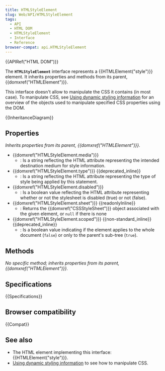 ```yaml
---
title: HTMLStyleElement
slug: Web/API/HTMLStyleElement
tags:
  - API
  - HTML DOM
  - HTMLStyleElement
  - Interface
  - Reference
browser-compat: api.HTMLStyleElement
---
```

{{APIRef("HTML DOM")}}

The **`HTMLStyleElement`** interface represents a {{HTMLElement("style")}} element. It inherits properties and methods from its parent, {{domxref("HTMLElement")}}.

This interface doesn't allow to manipulate the CSS it contains (in most case). To manipulate CSS, see [Using dynamic styling information](/en-US/docs/Web/API/CSS_Object_Model/Using_dynamic_styling_information) for an overview of the objects used to manipulate specified CSS properties using the DOM.

{{InheritanceDiagram}}

## Properties

_Inherits properties from its parent, {{domxref("HTMLElement")}}._

- {{domxref("HTMLStyleElement.media")}}
  - : Is a string reflecting the HTML attribute representing the intended destination medium for style information.
- {{domxref("HTMLStyleElement.type")}} {{deprecated_inline}}
  - : Is a string reflecting the HTML attribute representing the type of style being applied by this statement.
- {{domxref("HTMLStyleElement.disabled")}}
  - : Is a boolean value reflecting the HTML attribute representing whether or not the stylesheet is disabled (true) or not (false).
- {{domxref("HTMLStyleElement.sheet")}} {{readonlyInline}}
  - : Returns the {{domxref("CSSStyleSheet")}} object associated with the given element, or `null` if there is none
- {{domxref("HTMLStyleElement.scoped")}} {{non-standard_inline}} {{deprecated_inline}}
  - : Is a boolean value indicating if the element applies to the whole document (`false`) or only to the parent's sub-tree (`true`).

## Methods

_No specific method; inherits properties from its parent, {{domxref("HTMLElement")}}._

## Specifications

{{Specifications}}

## Browser compatibility

{{Compat}}

## See also

- The HTML element implementing this interface: {{HTMLElement("style")}}.
- [Using dynamic styling information](/en-US/docs/Web/API/CSS_Object_Model/Using_dynamic_styling_information) to see how to manipulate CSS.
